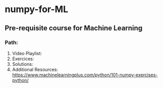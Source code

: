 # numpy-for-ML
## Pre-requisite course for Machine Learning
### Path: 
1. Video Playlist: 
2. Exercices: 
3. Solutions: 
4. Additional Resources: https://www.machinelearningplus.com/python/101-numpy-exercises-python/
